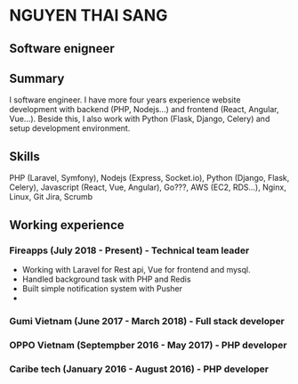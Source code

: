 # NGUYEN THAI SANG
## Software enigneer

## Summary
I software engineer. I have more four years experience website development with backend (PHP, Nodejs...) and frontend (React, Angular, Vue...). Beside this, I also work with Python (Flask, Django, Celery) and setup development environment.

## Skills
PHP (Laravel, Symfony), Nodejs (Express, Socket.io), Python (Django, Flask, Celery), Javascript (React, Vue, Angular), Go???, AWS (EC2, RDS...), Nginx, Linux, Git
Jira, Scrumb

## Working experience

### Fireapps (July 2018 - Present) - Technical team leader

- Working with Laravel for Rest api, Vue for frontend and mysql.
- Handled background task with PHP and Redis
- Built simple notification system with Pusher
-
### Gumi Vietnam (June 2017 - March 2018) - Full stack developer

### OPPO Vietnam (Septempber 2016 - May 2017) - PHP developer

### Caribe tech (January 2016 - August 2016) - PHP developer


